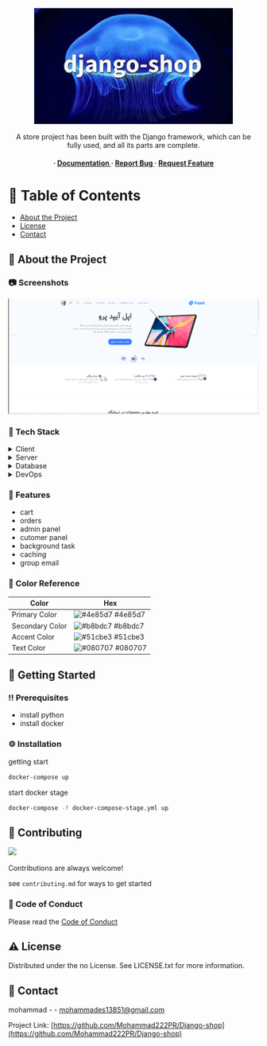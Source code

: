 <div align='center'>

<img src=https://github.com/Mohammad222PR/Django-shop/blob/main/docs/OIP.jpg alt="logo" width=400 height=auto />

<p>A store project has been built with the Django framework, which can be fully used, and all its parts are complete.</p>

<h4> <span> · </span> <a href="https://github.com/Django-shop/Django-shop/blob/master/README.md"> Documentation </a> <span> · </span> <a href="https://github.com/Django-shop/Django-shop/issues"> Report Bug </a> <span> · </span> <a href="https://github.com/Django-shop/Django-shop/issues"> Request Feature </a> </h4>


</div>

# :notebook_with_decorative_cover: Table of Contents

- [About the Project](#star2-about-the-project)
- [License](#warning-license)
- [Contact](#handshake-contact)


## :star2: About the Project

### :camera: Screenshots
<div align="center"> <a href=""><img src="https://github.com/Mohammad222PR/Django-shop/blob/main/docs/Capture.PNG" alt='image' width='800'/></a> </div>


### :space_invader: Tech Stack
<details> <summary>Client</summary> <ul>
<li><a href="">django</a></li>
</ul> </details>
<details> <summary>Server</summary> <ul>
<li><a href="">VPS</a></li>
</ul> </details>
<details> <summary>Database</summary> <ul>
<li><a href="">postgresql</a></li>
</ul> </details>
<details> <summary>DevOps</summary> <ul>
<li><a href="">Docker</a></li>
<li><a href="">nginx</a></li>
<li><a href="">gunicorn</a></li>
</ul> </details>

### :dart: Features
- cart
- orders
- admin panel
- cutomer panel
- background task
- caching
- group email


### :art: Color Reference
| Color | Hex |
| --------------- | ---------------------------------------------------------------- |
| Primary Color | ![#4e85d7](https://via.placeholder.com/10/4e85d7?text=+) #4e85d7 |
| Secondary Color | ![#b8bdc7](https://via.placeholder.com/10/b8bdc7?text=+) #b8bdc7 |
| Accent Color | ![#51cbe3](https://via.placeholder.com/10/51cbe3?text=+) #51cbe3 |
| Text Color | ![#080707](https://via.placeholder.com/10/080707?text=+) #080707 |

## :toolbox: Getting Started

### :bangbang: Prerequisites

- install python
- install docker


### :gear: Installation

getting start
```bash
docker-compose up
```
start docker stage
```bash
docker-compose -f docker-compose-stage.yml up
```


## :wave: Contributing

<a href="https://github.com/Mohammad222PR/Django-shop/graphs/contributors"> <img src="https://contrib.rocks/image?repo=Louis3797/awesome-readme-template" /> </a>

Contributions are always welcome!

see `contributing.md` for ways to get started

### :scroll: Code of Conduct

Please read the [Code of Conduct](https://github.com/Mohammad222PR/Django-shop/blob/master/CODE_OF_CONDUCT.md)

## :warning: License

Distributed under the no License. See LICENSE.txt for more information.

## :handshake: Contact

mohammad - - mohammades13851@gmail.com

Project Link: [https://github.com/Mohammad222PR/Django-shop](https://github.com/Mohammad222PR/Django-shop)
